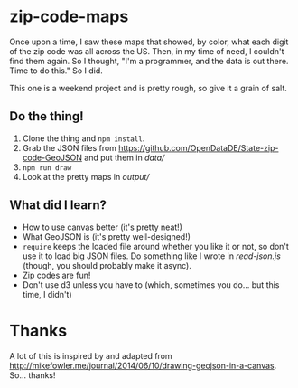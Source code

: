 # zip-code-maps

Once upon a time, I saw these maps that showed, by color, what each digit of the zip code was all across the US. Then, in my time of need, I couldn't find them again. So I thought, "I'm a programmer, and the data is out there. Time to do this." So I did.

This one is a weekend project and is pretty rough, so give it a grain of salt.

## Do the thing!

1. Clone the thing and `npm install`.
2. Grab the JSON files from https://github.com/OpenDataDE/State-zip-code-GeoJSON and put them in _data/_
3. `npm run draw`
4. Look at the pretty maps in _output/_

## What did I learn?

- How to use canvas better (it's pretty neat!)
- What GeoJSON is (it's pretty well-designed!)
- `require` keeps the loaded file around whether you like it or not, so don't use it to load big JSON files. Do something like I wrote in _read-json.js_ (though, you should probably make it async).
- Zip codes are fun!
- Don't use d3 unless you have to (which, sometimes you do... but this time, I didn't)

# Thanks

A lot of this is inspired by and adapted from http://mikefowler.me/journal/2014/06/10/drawing-geojson-in-a-canvas. So... thanks!
